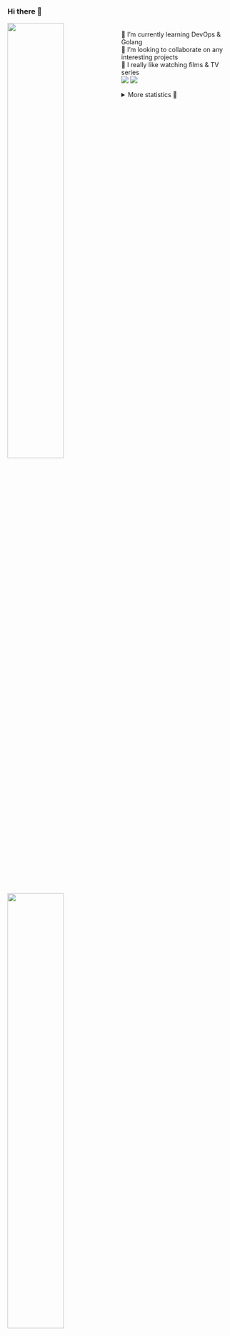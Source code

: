 ### Hi there 👋


[<img align="left" width="50%" src="https://github-readme-stats.vercel.app/api?username=rufusnufus&hide=issues&show_icons=true&count_private=true&theme=transparent&title_color=FF6F40&text_color=FBF9F8&icon_color=F48242&hide_border=true&hide_title=true#gh-dark-mode-only">](https://metrics.lecoq.io/rufusnufus#gh-dark-mode-only)
[<img align="left" width="50%" src="https://github-readme-stats.vercel.app/api?username=rufusnufus&hide=issues&show_icons=true&count_private=true&theme=transparent&title_color=FF6533&text_color=4D4644&icon_color=FF8038&hide_border=true&hide_title=true#gh-light-mode-only">](https://metrics.lecoq.io/rufusnufus#gh-light-mode-only)

<p>
  <br>
  🌱 I’m currently learning DevOps & Golang</br>
  👯 I’m looking to collaborate on any interesting projects</br>
  🎥 I really like watching films & TV series</br>
  <a href="https://linkedin.com/in/rufusnufus"><img src="https://img.shields.io/badge/linkedin-0077B5.svg?style=for-the-badge&logo=linkedin&logoColor=white"/></a>
  <a href="https://t.me/rufusnufus"><img src="https://img.shields.io/badge/-telegram-black?style=for-the-badge&color=blue&logo=telegram"/></a>
</p>

<p text-align="left">
<details>
  <summary>More statistics 👀</summary><br/>

<!--START_SECTION:waka-->
![Code Time](http://img.shields.io/badge/Code%20Time-765%20hrs%202%20mins-blue)

![Profile Views](http://img.shields.io/badge/Profile%20Views-6-blue)

**I'm an Early 🐤** 

```text
🌞 Morning                8185 commits        █████░░░░░░░░░░░░░░░░░░░░   21.74 % 
🌆 Daytime                21588 commits       ██████████████░░░░░░░░░░░   57.33 % 
🌃 Evening                7035 commits        █████░░░░░░░░░░░░░░░░░░░░   18.68 % 
🌙 Night                  850 commits         █░░░░░░░░░░░░░░░░░░░░░░░░   02.26 % 
```
📅 **I'm Most Productive on Wednesday** 

```text
Monday                   7087 commits        █████░░░░░░░░░░░░░░░░░░░░   18.82 % 
Tuesday                  6344 commits        ████░░░░░░░░░░░░░░░░░░░░░   16.85 % 
Wednesday                8659 commits        ██████░░░░░░░░░░░░░░░░░░░   22.99 % 
Thursday                 6879 commits        █████░░░░░░░░░░░░░░░░░░░░   18.27 % 
Friday                   6984 commits        █████░░░░░░░░░░░░░░░░░░░░   18.55 % 
Saturday                 1051 commits        █░░░░░░░░░░░░░░░░░░░░░░░░   02.79 % 
Sunday                   654 commits         ░░░░░░░░░░░░░░░░░░░░░░░░░   01.74 % 
```


📊 **This Week I Spent My Time On** 

```text
💬 Programming Languages: 
No Activity Tracked This Week

🔥 Editors: 
No Activity Tracked This Week
```

**I Mostly Code in Go** 

```text
Go                       22 repos            █████░░░░░░░░░░░░░░░░░░░░   20.37 % 
Python                   20 repos            █████░░░░░░░░░░░░░░░░░░░░   18.52 % 
Shell                    5 repos             █░░░░░░░░░░░░░░░░░░░░░░░░   04.63 % 
Smarty                   5 repos             █░░░░░░░░░░░░░░░░░░░░░░░░   04.63 % 
Kotlin                   3 repos             █░░░░░░░░░░░░░░░░░░░░░░░░   02.78 % 
```




 Last Updated on 16/11/2024 01:15:13 UTC
<!--END_SECTION:waka-->

</details>
</p>
